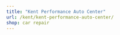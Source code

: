 ```yaml
---
title: "Kent Performance Auto Center"
url: /kent/kent-performance-auto-center/
shop: car repair
---
```


